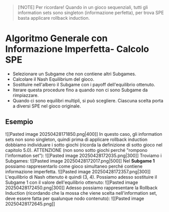 
> [!NOTE] Per ricordare!
> Quando in un gioco sequenziali, tutti gli information sets sono singleton (informazione perfetta), per trova SPE basta applicare rollback induction.
# Algoritmo Generale con Informazione Imperfetta- Calcolo SPE
- Selezionare un Subgame che non contiene altri Subgames.
- Calcolare il Nash Equilibrium del gioco.
- Sostituire nell'albero il Subgame con i payoff dell'equilibrio ottenuto.
- Iterare questa procedure fino a quando non ci sono Subgame da rimpiazzare.
- Quando ci sono equilibri multipli, si può scegliere. Ciascuna scelta porta a diversi SPE nel gioco originale.
## Esempio
![[Pasted image 20250428171850.png|400]]
In questo caso, gli information sets non sono singleton, quindi prima di applicare rollback induction dobbiamo individuare i sotto giochi (ricorda la definizione di sotto gioco nel capitolo 5.0).
ATTENZIONE (non sono sotto giochi perché "rompono l'information set"):
![[Pasted image 20250428172035.png|300]]
Troviamo i Subgames:
![[Pasted image 20250428172017.png|500]]
Nel **Subgame 1** possiamo rappresentarlo come gioco simultaneo perché contiene informazione imperfetta.
![[Pasted image 20250428172357.png|300]]
L'equilibrio di Nash ottenuto è quindi (3, 4).
Possiamo adesso sostituire il Subgame 1 con il valore dell'equilibrio ottenuto:
![[Pasted image 20250428172450.png|300]]
Adesso possiamo rappresentare la Rollback Induction (ricordando che la mossa che viene scelta nell'information set, deve essere fatta per qualunque nodo contenuto):
![[Pasted image 20250428172645.png]]

